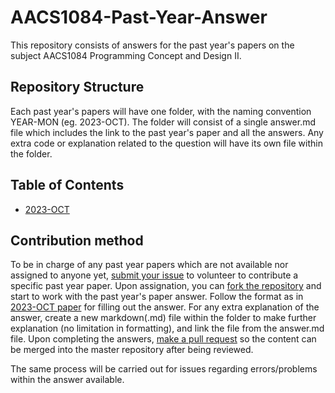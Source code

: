# AACS1084-Past-Year-Answer

This repository consists of answers for the past year's papers on the subject AACS1084 Programming Concept and Design II.

## Repository Structure

Each past year's papers will have one folder, with the naming convention YEAR-MON (eg. 2023-OCT).
The folder will consist of a single answer.md file which includes the link to the past year's paper and all the answers.
Any extra code or explanation related to the question will have its own file within the folder.

## Table of Contents
- [2023-OCT](2023-OCT/answer.md)

## Contribution method

To be in charge of any past year papers which are not available nor assigned to anyone yet, [submit your issue](https://docs.github.com/en/issues/tracking-your-work-with-issues/creating-an-issue) to volunteer to contribute a specific past year paper. Upon assignation, you can [fork the repository](https://docs.github.com/en/pull-requests/collaborating-with-pull-requests/working-with-forks/fork-a-repo) and start to work with the past year's paper answer. Follow the format as in [2023-OCT paper](2023-OCT/answer.md) for filling out the answer. For any extra explanation of the answer, create a new markdown(.md) file within the folder to make further explanation (no limitation in formatting), and link the file from the answer.md file. Upon completing the answers, [make a pull request](https://docs.github.com/en/pull-requests/collaborating-with-pull-requests/proposing-changes-to-your-work-with-pull-requests/creating-a-pull-request-from-a-fork) so the content can be merged into the master repository after being reviewed.

The same process will be carried out for issues regarding errors/problems within the answer available.
